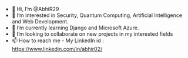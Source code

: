 - 👋 Hi, I’m @AbhiR29
- 👀 I’m interested in Security, Quantum Computing, Artificial Intelligence and Web Development.
- 🌱 I’m currently learning Django and Microsoft Azure.
- 💞️ I’m looking to collaborate on new projects in my interested fields
- 📫 How to reach me - My LinkedIn id : https://www.linkedin.com/in/abhir02/

<!---
AbhiR-06/AbhiR-06 is a ✨ special ✨ repository because its `README.md` (this file) appears on your GitHub profile.
You can click the Preview link to take a look at your changes.
--->
